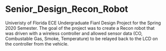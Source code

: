 # Senior_Design_Recon_Robot

Univeristy of Florida ECE Undergraduate Fianl Design Project for the Spring 2020 Semester. The goal of the project was to create a Recon robot that was driven with a wireless controller and allowed sensor data (CO, Combustable Gas, Smoke, Temperature) to be relayed back to the LCD on the controller from the vehicle. 
